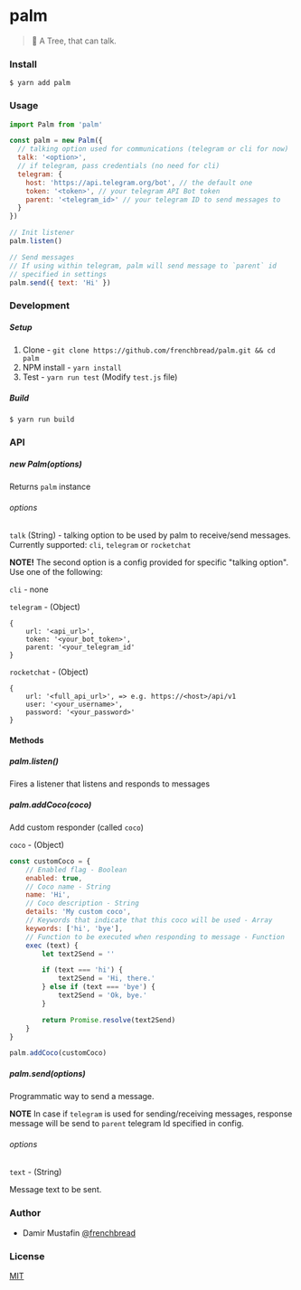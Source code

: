 # palm

> :palm_tree: A Tree, that can talk.

### Install

```
$ yarn add palm
```

### Usage

```js
import Palm from 'palm'

const palm = new Palm({
  // talking option used for communications (telegram or cli for now)
  talk: '<option>',
  // if telegram, pass credentials (no need for cli)
  telegram: {
    host: 'https://api.telegram.org/bot', // the default one
    token: '<token>', // your telegram API Bot token
    parent: '<telegram_id>' // your telegram ID to send messages to
  }
})

// Init listener
palm.listen()

// Send messages
// If using within telegram, palm will send message to `parent` id
// specified in settings
palm.send({ text: 'Hi' })
```

### Development

##### Setup

1. Clone - `git clone https://github.com/frenchbread/palm.git && cd palm`
2. NPM install - `yarn install`
3. Test - `yarn run test` (Modify `test.js` file)

##### Build

```
$ yarn run build
```

### API

##### new Palm(options)

Returns `palm` instance

###### options

`talk` (String) - talking option to be used by palm to receive/send messages. Currently supported: `cli`, `telegram` or `rocketchat`

**NOTE!** The second option is a config provided for specific "talking option". Use one of the following:

`cli` - none

`telegram` - (Object)

```
{
	url: '<api_url>',
	token: '<your_bot_token>',
	parent: '<your_telegram_id'
}
```

`rocketchat` - (Object)

```
{
	url: '<full_api_url>', => e.g. https://<host>/api/v1
	user: '<your_username>',
	password: '<your_password>'
}
```

#### Methods

##### palm.listen()

Fires a listener that listens and responds to messages

##### palm.addCoco(coco)

Add custom responder (called `coco`)

`coco` - (Object)

```js
const customCoco = {
	// Enabled flag - Boolean
	enabled: true,
	// Coco name - String
	name: 'Hi',
	// Coco description - String
	details: 'My custom coco',
	// Keywords that indicate that this coco will be used - Array
	keywords: ['hi', 'bye'],
	// Function to be executed when responding to message - Function
	exec (text) {
		let text2Send = ''

		if (text === 'hi') {
			text2Send = 'Hi, there.'
		} else if (text === 'bye') {
			text2Send = 'Ok, bye.'
		}

		return Promise.resolve(text2Send)
	}
}

palm.addCoco(customCoco)
```

##### palm.send(options)

Programmatic way to send a message.

**NOTE** In case if `telegram` is used for sending/receiving messages, response message will be send to `parent` telegram Id specified in config.

###### options

`text` - (String)

Message text to be sent.


### Author
- Damir Mustafin [@frenchbread](https://github.com/frenchbread)

### License

[MIT](https://github.com/frenchbread/palm/blob/master/LICENSE)

